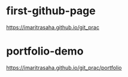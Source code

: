 # first-github-page
https://imaritrasaha.github.io/git_prac
# portfolio-demo
https://imaritrasaha.github.io/git_prac/portfolio
